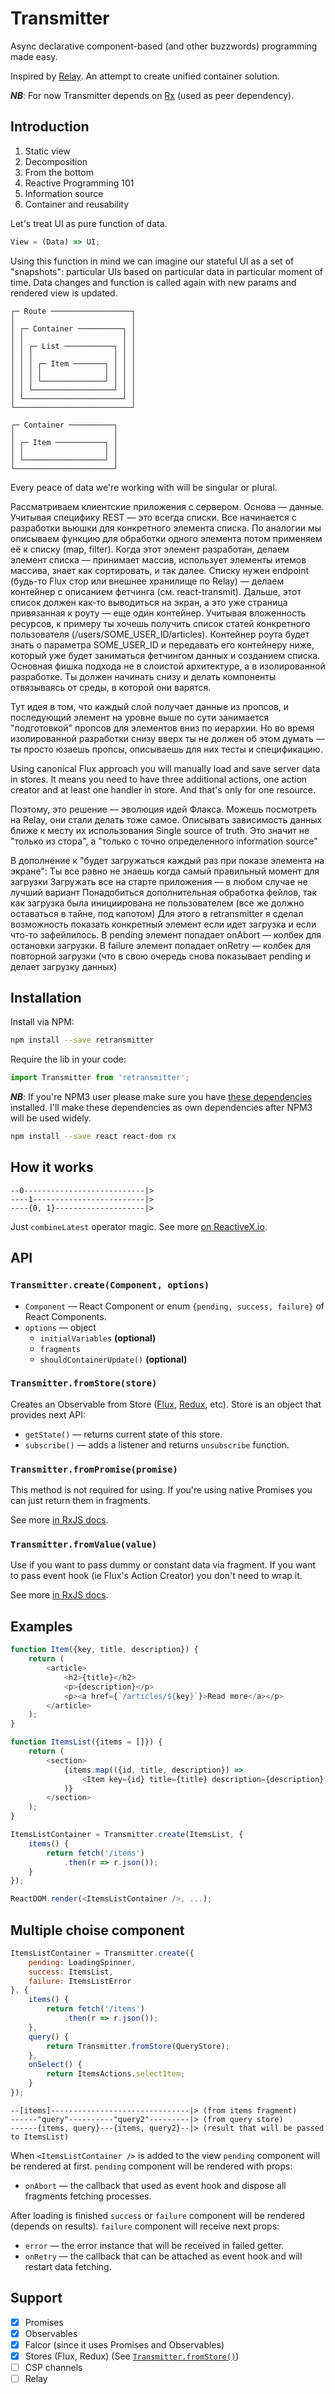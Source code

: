# Transmitter

Async declarative component-based (and other buzzwords) programming made easy.

Inspired by [Relay](https://facebook.github.io/relay). An attempt to create unified container solution.

***NB***: For now Transmitter depends on [Rx](https://github.com/Reactive-Extensions/RxJS) (used as peer dependency).

## Introduction

 1. Static view
 2. Decomposition
 3. From the bottom
 4. Reactive Programming 101
 5. Information source
 6. Container and reusability

Let's treat UI as pure function of data.

```javascript
View = (Data) => UI;
```

Using this function in mind we can imagine our stateful UI as a set of "snapshots": particular UIs based on particular data in particular moment of time. Data changes and function is called again with new params and rendered view is updated.

```
┌─ Route ──────────────────┐
│                          │
│ ┌─ Container ──────────┐ │
│ │                      │ │
│ │ ┌─ List ───────────┐ │ │
│ │ │                  │ │ │
│ │ │ ┌─ Item ───────┐ │ │ │
│ │ │ │              │ │ │ │
│ │ │ └──────────────┘ │ │ │
│ │ └──────────────────┘ │ │
│ └──────────────────────┘ │
└──────────────────────────┘
```

```
┌─ Container ──────────┐
│                      │
│ ┌─ Item ───────────┐ │
│ │                  │ │
│ └──────────────────┘ │
└──────────────────────┘
```

Every peace of data we're working with will be singular or plural.

Рассматриваем клиентские приложения с сервером. Основа — данные. Учитывая специфику REST — это всегда списки. Все начинается с разработки вьюшки для конкретного элемента списка. По аналогии мы описываем функцию для обработки одного элемента потом применяем её к списку (map, filter). Когда этот элемент разработан, делаем элемент списка — принимает массив, использует элементы итемов массива, знает как сортировать, и так далее. Списку нужен endpoint (будь-то Flux стор или внешнее хранилище по Relay) — делаем контейнер с описанием фетчинга (см. react-transmit). Дальше, этот список должен как-то выводиться на экран, а это уже страница привязанная к роуту — еще один контейнер. Учитывая вложенность ресурсов, к примеру ты хочешь получить список статей конкретного пользователя (/users/SOME_USER_ID/articles). Контейнер роута будет знать о параметра SOME_USER_ID и передавать его контейнеру ниже, который уже будет заниматься фетчингом данных и созданием списка. Основная фишка подхода не в слоистой архитектуре, а в изолированной разработке. Ты должен начинать снизу и делать компоненты отвязываясь от среды, в которой они варятся.

Тут идея в том, что каждый слой получает данные из пропсов, и последующий элемент на уровне выше по сути занимается "подготовкой" пропсов для элементов вниз по иерархии. Но во время изолированной разработки снизу вверх ты не должен об этом думать — ты просто юзаешь пропсы, описываешь для них тесты и спецификацию.

Using canonical Flux approach you will manually load and save server data in stores. It means you need to have three additional actions, one action creator and at least one handler in store. And that's only for one resource.

Поэтому, это решение — эволюция идей Флакса. Можешь посмотреть на Relay, они стали делать тоже самое.
Описывать зависимость данных ближе к месту их использования
Single source of truth. Это значит не "только из стора", а "только с точно определенного information source"

В дополнение к "будет загружаться каждый раз при показе элемента на экране":
Ты все равно не знаешь когда самый правильный момент для загрузки
Загружать все на старте приложения — в любом случае не лучший вариант
Понадобиться дополнительная обработка фейлов, так как загрузка была инициирована не пользователем (все же должно оставаться в тайне, под капотом)
Для этого в retransmitter я сделал возможность показать конкретный элемент если идет загрузка и если что-то зафейлилось. В pending элемент попадает onAbort — колбек для остановки загрузки. В failure элемент попадает onRetry — колбек для повторной загрузки (что в свою очередь снова показывает pending и делает загрузку данных)

## Installation

Install via NPM:

```bash
npm install --save retransmitter
```

Require the lib in your code:

```javascript
import Transmitter from 'retransmitter';
```

***NB***: If you're NPM3 user please make sure you have [these dependencies](https://github.com/alexeyraspopov/retransmitter/blob/06e1fe52e6ffb4e409bd14a6adf5205ca9b1f7c1/package.json#L32-L34) installed. I'll make these dependencies as own dependencies after NPM3 will be used widely.

```bash
npm install --save react react-dom rx
```

## How it works

```
--0---------------------------|>
----1-------------------------|>
----{0, 1}--------------------|>
```

Just `combineLatest` operator magic. See more [on ReactiveX.io](http://reactivex.io/documentation/operators/combinelatest.html).

## API

### `Transmitter.create(Component, options)`

 * `Component` — React Component or enum `{pending, success, failure}` of React Components.
 * `options` — object
   * `initialVariables` **(optional)**
   * `fragments`
   * `shouldContainerUpdate()` **(optional)**

### `Transmitter.fromStore(store)`

Creates an Observable from Store ([Flux](https://github.com/facebook/flux), [Redux](https://github.com/rackt/redux), etc). Store is an object that provides next API:

 * `getState()` — returns current state of this store.
 * `subscribe()` — adds a listener and returns `unsubscribe` function.

### `Transmitter.fromPromise(promise)`

This method is not required for using. If you're using native Promises you can just return them in fragments.

See more [in RxJS docs](https://github.com/Reactive-Extensions/RxJS/blob/master/doc/api/core/operators/frompromise.md).

### `Transmitter.fromValue(value)`

Use if you want to pass dummy or constant data via fragment. If you want to pass event hook (ie Flux's Action Creator) you don't need to wrap it.

See more [in RxJS docs](https://github.com/Reactive-Extensions/RxJS/blob/master/doc/api/core/operators/return.md).

## Examples

```javascript
function Item({key, title, description}) {
	return (
		<article>
			<h2>{title}</h2>
			<p>{description}</p>
			<p><a href={`/articles/${key}`}>Read more</a></p>
		</article>
	);
}
```

```javascript
function ItemsList({items = []}) {
	return (
		<section>
			{items.map(({id, title, description}) =>
				<Item key={id} title={title} description={description} />
			)}
		</section>
	);
}
```

```javascript
ItemsListContainer = Transmitter.create(ItemsList, {
	items() {
		return fetch('/items')
			.then(r => r.json());
	}
});
```

```javascript
ReactDOM.render(<ItemsListContainer />, ...);
```

## Multiple choise component

```javascript
ItemsListContainer = Transmitter.create({
	pending: LoadingSpinner,
	success: ItemsList,
	failure: ItemsListError
}, {
	items() {
		return fetch('/items')
			.then(r => r.json());
	},
	query() {
		return Transmitter.fromStore(QueryStore);
	},
	onSelect() {
		return ItemsActions.selectItem;
	}
});
```

```
--[items]-------------------------------|> (from items fragment)
------"query"----------"query2"---------|> (from query store)
------{items, query}---{items, query2}--|> (result that will be passed to ItemsList)
```

When `<ItemsListContainer />` is added to the view `pending` component will be rendered at first. `pending` component will be rendered with props:

 * `onAbort` — the callback that used as event hook and dispose all fragments fetching processes.

After loading is finished `success` or `failure` component will be rendered (depends on results). `failure` component will receive next props:

 * `error` — the error instance that will be received in failed getter.
 * `onRetry` — the callback that can be attached as event hook and will restart data fetching.

## Support

 - [x] Promises
 - [x] Observables
 - [x] Falcor (since it uses Promises and Observables)
 - [x] Stores (Flux, Redux) (See [`Transmitter.fromStore()`](#transmitterfromstorestore))
 - [ ] CSP channels
 - [ ] Relay
